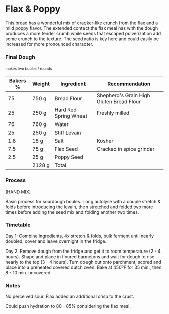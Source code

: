<style>
.grams::after {
  margin-left: 4px;
  content: "g";
}
</style>
<!-- 
Recipe format as follows:

Flours
Wheat Germ (flour adjacent)
Water
Leaven
Salt
Additions (sprouted grains, porridge, beer, etc.) 
-->

# Flax & Poppy

<!-- preface -->
This bread has a wonderful mix of cracker-like crunch from the flax and a mild poppy flavor.
The extended contact the flax meal has with the dough produces a more tender crumb while seeds that escaped pulverization add some crunch to the texture. The seed ratio is key here and could easily be increased for more pronounced character.

<!-- making the preferment, poolish, sponge, etc. -->

<!-- making the final dough -->
<table class="tableizer-table">
<h3>Final Dough</h3>
<small>makes two boules / rounds</small>
<thead><tr class="tableizer-firstrow"><th>Bakers %</th><th>Weight</th><th>Ingredient</th><th>Recommendation</th></tr></thead><tbody>
<tr><td>75</td><td class="grams">750</td><td>Bread Flour</td><td>Shepherd's Grain High  Gluten Bread Flour</td></tr>
<tr><td>25</td><td class="grams">250</td><td>Hard Red Spring Wheat</td><td>Freshly milled</td></tr>
<tr><td>76</td><td class="grams">760</td><td>Water</td><td>&nbsp;</td></tr>
<tr><td>25</td><td class="grams">250</td><td>Stiff Levain</td>&nbsp;<td></tr>
<tr><td>1.8</td><td class="grams">18</td><td>Salt</td><td>Kosher</td></tr>
<tr><td>7.5</td><td class="grams">75</td><td>Flax Seed</td><td>Cracked in spice grinder</td></tr>
<tr><td>2.5</td><td class="grams">25</td><td>Poppy Seed</td><td>&nbsp;</td></tr>
<tr><td>&nbsp;</td><td class="grams">2128</td><td>Total</td><td></td></tr>
</tbody></table>

<!-- instructions -->
### Process

(HAND MIX)

Basic process for sourdough boules.
Long autolyse with a couple stretch & folds before introducing the levain, then stretched and folded two more times before adding the seed mix and folding another two times.

<!-- timetable -->
### Timetable
Day 1: Combine ingredients, 4x stretch & folds, bulk ferment until nearly doubled, cover and leave overnight in the fridge.

Day 2: Remove dough from the fridge and get it to room temperature (2 - 4 hours). Shape and place in floured bannetons and wait for dough to rise nearly to the top (3 - 4 hours). Turn dough out onto parchment, scored and place into a preheated covered dutch oven. Bake at 450ºF for 35 min., then 8 - 10 min. uncovered.

<!-- notes -->
### Notes
No perceived sour.
Flax added an additional crisp to the crust.

Could push hydration to 80 - 85% considering the flax meal.


<!-- tags -->